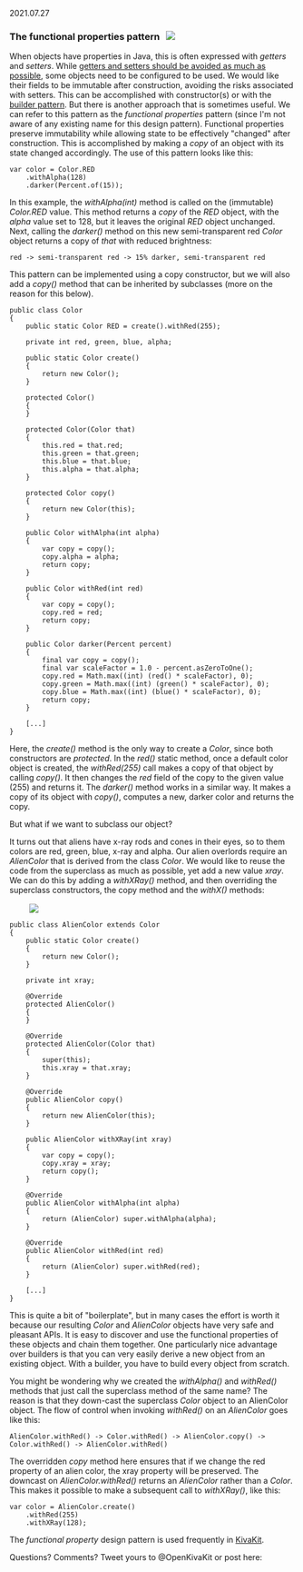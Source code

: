 2021.07.27

### The functional properties pattern &nbsp; <img src="https://state-of-the-art.org/graphics/gears/gears-32.png" srcset="https://state-of-the-art.org/graphics/gears/gears-32-2x.png 2x" style="vertical-align:baseline"/>

When objects have properties in Java, this is often expressed with *getters* and *setters*. While [getters and setters should be avoided as much as possible](https://www.infoworld.com/article/2073723/why-getter-and-setter-methods-are-evil.html), some objects need to be configured to be used. We would like their fields to be immutable after construction, avoiding the risks associated with setters. This can be accomplished with constructor(s) or with the [builder pattern](../published/builder.md). But there is another approach that is sometimes useful. We can refer to this pattern as the *functional properties* pattern (since I'm not aware of any existing name for this design pattern). Functional properties preserve immutability while allowing state to be effectively "changed" after construction. This is accomplished by making a *copy* of an object with its state changed accordingly. The use of this pattern looks like this:

    var color = Color.RED
        .withAlpha(128)
        .darker(Percent.of(15));

In this example, the *withAlpha(int)* method is called on the (immutable) *Color.RED* value. This method returns a *copy* of the *RED* object, with the *alpha* value set to 128, but it leaves the original *RED* object unchanged. Next, calling the *darker()* method on this new semi-transparent red *Color* object returns a copy of *that* with reduced brightness:

    red -> semi-transparent red -> 15% darker, semi-transparent red

This pattern can be implemented using a copy constructor, but we will also add a *copy()* method that can be inherited by subclasses (more on the reason for this below).

    public class Color
    {
        public static Color RED = create().withRed(255);
        
        private int red, green, blue, alpha;
    
        public static Color create()
        {
            return new Color();
        }
        
        protected Color()
        {
        }
        
        protected Color(Color that)
        {
            this.red = that.red;
            this.green = that.green;
            this.blue = that.blue;
            this.alpha = that.alpha;
        }
        
        protected Color copy()
        {
            return new Color(this);
        }
        
        public Color withAlpha(int alpha)
        {
            var copy = copy();
            copy.alpha = alpha;
            return copy;
        }
        
        public Color withRed(int red)
        {
            var copy = copy();
            copy.red = red;
            return copy;
        }
        
        public Color darker(Percent percent)
        {
            final var copy = copy();
            final var scaleFactor = 1.0 - percent.asZeroToOne();
            copy.red = Math.max((int) (red() * scaleFactor), 0);
            copy.green = Math.max((int) (green() * scaleFactor), 0);
            copy.blue = Math.max((int) (blue() * scaleFactor), 0);
            return copy;
        }
         
        [...]
    }

Here, the *create()* method is the only way to create a *Color*, since both constructors are *protected*. In the *red()* static method, once a default color object is created, the *withRed(255)* call makes a copy of that object by calling *copy()*. It then changes the *red* field of the copy to the given value (255) and returns it. The *darker()* method works in a similar way. It makes a copy of its object with *copy()*, computes a new, darker color and returns the copy.

But what if we want to subclass our object? 

It turns out that aliens have x-ray rods and cones in their eyes, so to them colors are red, green, blue, x-ray and alpha. Our alien overlords require an *AlienColor* that is derived from the class *Color*. We would like to reuse the code from the superclass as much as possible, yet add a new value *xray*. We can do this by adding a *withXRay()* method, and then overriding the superclass constructors, the copy method and the *withX()* methods:

&nbsp;&nbsp;&nbsp;&nbsp;&nbsp;&nbsp;&nbsp;&nbsp; <img src="https://state-of-the-art.org/graphics/alien/alien-64.png" srcset="https://state-of-the-art.org/graphics/alien/alien-64-2x.png 2x" style="vertical-align:middle"/>


    public class AlienColor extends Color
    {
        public static Color create()
        {
            return new Color();
        }
        
        private int xray;

        @Override
        protected AlienColor()
        {
        }
                
        @Override
        protected AlienColor(Color that)
        {
            super(this);
            this.xray = that.xray;
        }
        
        @Override
        public AlienColor copy()
        {
            return new AlienColor(this);
        }
        
        public AlienColor withXRay(int xray)
        {
            var copy = copy();
            copy.xray = xray;
            return copy();
        }
        
        @Override
        public AlienColor withAlpha(int alpha)
        {
            return (AlienColor) super.withAlpha(alpha);
        }
        
        @Override
        public AlienColor withRed(int red)
        {
            return (AlienColor) super.withRed(red);
        }
        
        [...]
    }
    
This is quite a bit of "boilerplate", but in many cases the effort is worth it because our resulting *Color* and *AlienColor* objects have very safe and pleasant APIs. It is easy to discover and use the functional properties of these objects and chain them together. One particularly nice advantage over builders is that you can very easily derive a new object from an existing object. With a builder, you have to build every object from scratch.

You might be wondering why we created the *withAlpha()* and *withRed()* methods that just call the superclass method of the same name? The reason is that they down-cast the superclass *Color* object to an AlienColor object. The flow of control when invoking *withRed()* on an *AlienColor* goes like this:

    AlienColor.withRed() -> Color.withRed() -> AlienColor.copy() -> Color.withRed() -> AlienColor.withRed()

The overridden *copy* method here ensures that if we change the red property of an alien color, the xray property will be preserved. The downcast on *AlienColor.withRed()* returns an *AlienColor* rather than a *Color*. This makes it possible to make a subsequent call to *withXRay()*, like this:

    var color = AlienColor.create()
        .withRed(255)
        .withXRay(128);

The *functional property* design pattern is used frequently in [KivaKit](https://www.kivakit.org).

Questions? Comments? Tweet yours to @OpenKivaKit or post here:

<script
  async
  src="https://utteranc.es/client.js"
  repo="jonathanlocke/jonathanlocke.github.io"
  issue-term="functional-properties"
  theme="github-dark"
  crossorigin="anonymous"
></script>
